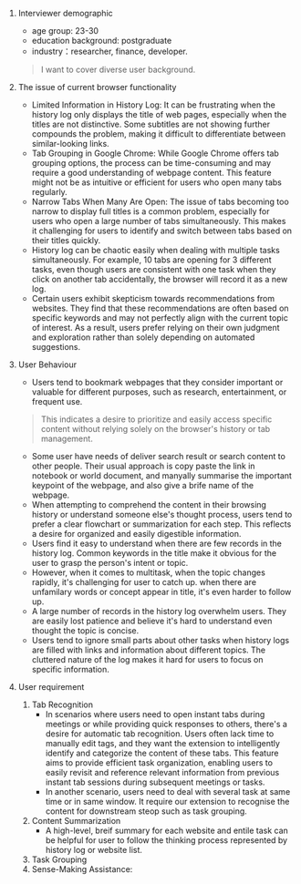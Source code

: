 1. Interviewer demographic
    - age group: 23-30
    - education background: postgraduate
    - industry：researcher, finance, developer. 
    > I want to cover diverse user background. 

2. The issue of current browser functionality
    - Limited Information in History Log: It can be frustrating when the history log only displays the title of web pages, especially when the titles are not distinctive. Some subtitles are not showing further compounds the problem, making it difficult to differentiate between similar-looking links.
    - Tab Grouping in Google Chrome: While Google Chrome offers tab grouping options, the process can be time-consuming and may require a good understanding of webpage content. This feature might not be as intuitive or efficient for users who open many tabs regularly.
    - Narrow Tabs When Many Are Open: The issue of tabs becoming too narrow to display full titles is a common problem, especially for users who open a large number of tabs simultaneously. This makes it challenging for users to identify and switch between tabs based on their titles quickly.
    - History log can be chaotic easily when dealing with multiple tasks simultaneously. For example, 10 tabs are opening for 3 different tasks, even though users are consistent with one task when they click on another tab accidentally, the browser will record it as a new log. 
    - Certain users exhibit skepticism towards recommendations from websites. They find that these recommendations are often based on specific keywords and may not perfectly align with the current topic of interest. As a result, users prefer relying on their own judgment and exploration rather than solely depending on automated suggestions.

3. User Behaviour
    - Users tend to bookmark webpages that they consider important or valuable for different purposes, such as research, entertainment, or frequent use.
    > This indicates a desire to prioritize and easily access specific content without relying solely on the browser's history or tab management.
    - Some user have needs of deliver search result or search content to other people. Their usual approach is copy paste the link in notebook or world document, and manyally summarise the important keypoint of the webpage, and also give a brife name of the webpage. 
    - When attempting to comprehend the content in their browsing history or understand someone else's thought process, users tend to prefer a clear flowchart or summarization for each step. This reflects a desire for organized and easily digestible information.
    - Users find it easy to understand when there are few records in the history log. Common keywords in the title make it obvious for the user to grasp the person's intent or topic.
    - However, when it comes to multitask, when the topic changes rapidly, it's challenging for user to catch up. when there are unfamilary words or concept appear in title, it's even harder to follow up. 
    - A large number of records in the history log overwhelm users. They are easily lost patience and believe it's hard to understand even thought the topic is concise. 
    - Users tend to ignore small parts about other tasks when history logs are filled with links and information about different topics. The cluttered nature of the log makes it hard for users to focus on specific information.

4. User requirement
    1. Tab Recognition
        - In scenarios where users need to open instant tabs during meetings or while providing quick responses to others, there's a desire for automatic tab recognition. Users often lack time to manually edit tags, and they want the extension to intelligently identify and categorize the content of these tabs. This feature aims to provide efficient task organization, enabling users to easily revisit and reference relevant information from previous instant tab sessions during subsequent meetings or tasks.
        - In another scenario, users need to deal with several task at same time or in same window. It require our extension to recognise the content for downstream steop such as task grouping. 
    2.  Content Summarization
        - A high-level, breif summary for each website and entile task can be helpful for user to follow the thinking process represented by history log or website list. 
    3.  Task Grouping
    4.  Sense-Making Assistance:
